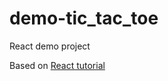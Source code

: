 # demo-tic_tac_toe

React demo project

Based on [React tutorial](https://react.dev/learn/tutorial-tic-tac-toe)
